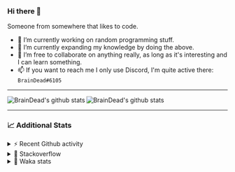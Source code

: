 ### Hi there 👋

Someone from somewhere that likes to code.

- 🔭 I’m currently working on random programming stuff.
- 🌱 I’m currently expanding my knowledge by doing the above.
- 👯 I’m free to collaborate on anything really, as long as it's interesting and I can learn something.
- 📫 If you want to reach me I only use Discord, I'm quite active there: `BrainDead#6105`
<hr>


<img alt="BrainDead's github stats" align="left" src="https://github-readme-stats.vercel.app/api?username=albertopoljak&count_private=true&show_icons=true&theme=radical&hide_border=true"/>
<img alt="BrainDead's github stats" align="left" src="https://github-readme-stats.vercel.app/api/top-langs/?username=albertopoljak&layout=compact&theme=radical&hide_border=true&card_width=250"/>
<br clear="left"/>

<hr>

### 📈 Additional Stats

<details>
  <summary>⚡ Recent Github activity</summary>
  <br/>

  <!--START_SECTION:activity-->
1. ❗️ Opened issue [#158](https://github.com/Tortoise-Community/Tortoise-BOT/issues/158) in [Tortoise-Community/Tortoise-BOT](https://github.com/Tortoise-Community/Tortoise-BOT)
2. 🗣 Commented on [#152](https://github.com/Tortoise-Community/Tortoise-BOT/issues/152) in [Tortoise-Community/Tortoise-BOT](https://github.com/Tortoise-Community/Tortoise-BOT)
3. 🗣 Commented on [#152](https://github.com/Tortoise-Community/Tortoise-BOT/issues/152) in [Tortoise-Community/Tortoise-BOT](https://github.com/Tortoise-Community/Tortoise-BOT)
4. 🎉 Merged PR [#156](https://github.com/Tortoise-Community/Tortoise-BOT/pull/156) in [Tortoise-Community/Tortoise-BOT](https://github.com/Tortoise-Community/Tortoise-BOT)
5. 💪 Opened PR [#156](https://github.com/Tortoise-Community/Tortoise-BOT/pull/156) in [Tortoise-Community/Tortoise-BOT](https://github.com/Tortoise-Community/Tortoise-BOT)
  <!--END_SECTION:activity-->
</details>

<details>
  <summary>👀 Stackoverflow</summary>

  [![Omid Nikrah StackOverflow](https://github-readme-stackoverflow.vercel.app/?userID=11311072&theme=dark)](https://stackoverflow.com/users/11311072/braindead)

</details>

<details>
  <summary>🤖 Waka stats</summary>
  <br/>

  <!--START_SECTION:waka-->
![Profile Views](http://img.shields.io/badge/Profile%20Views-16-blue)

![Lines of code](https://img.shields.io/badge/From%20Hello%20World%20I%27ve%20Written-268280%20lines%20of%20code-blue)

**🐱 My Github Data** 

> 🏆 588 Contributions in the Year 2021
 > 
> 📦 148.7 kB Used in Github's Storage 
 > 
> 💼 Opted to Hire
 > 
> 📜 32 Public Repositories 
 > 
> 🔑 8 Private Repositories  
 > 
**I'm an Early 🐤** 

```text
🌞 Morning    133 commits    ████░░░░░░░░░░░░░░░░░░░░░   19.42% 
🌆 Daytime    254 commits    █████████░░░░░░░░░░░░░░░░   37.08% 
🌃 Evening    202 commits    ███████░░░░░░░░░░░░░░░░░░   29.49% 
🌙 Night      96 commits     ███░░░░░░░░░░░░░░░░░░░░░░   14.01%

```
📅 **I'm Most Productive on Tuesday** 

```text
Monday       115 commits    ████░░░░░░░░░░░░░░░░░░░░░   16.79% 
Tuesday      127 commits    ████░░░░░░░░░░░░░░░░░░░░░   18.54% 
Wednesday    118 commits    ████░░░░░░░░░░░░░░░░░░░░░   17.23% 
Thursday     117 commits    ████░░░░░░░░░░░░░░░░░░░░░   17.08% 
Friday       76 commits     ██░░░░░░░░░░░░░░░░░░░░░░░   11.09% 
Saturday     55 commits     ██░░░░░░░░░░░░░░░░░░░░░░░   8.03% 
Sunday       77 commits     ██░░░░░░░░░░░░░░░░░░░░░░░   11.24%

```


📊 **This Week I Spent My Time On** 

```text
💬 Programming Languages: 
Python                   30 hrs 10 mins      █████████████████████░░░░   84.6% 
XML                      3 hrs 11 mins       ██░░░░░░░░░░░░░░░░░░░░░░░   8.93% 
Other                    1 hr 47 mins        █░░░░░░░░░░░░░░░░░░░░░░░░   5.02% 
Markdown                 12 mins             ░░░░░░░░░░░░░░░░░░░░░░░░░   0.56% 
Gettext Catalog          10 mins             ░░░░░░░░░░░░░░░░░░░░░░░░░   0.51%

🐱‍💻 Projects: 
odoo_14_fresh            33 hrs 46 mins      ███████████████████████░░   94.71% 
testing                  1 hr 3 mins         ░░░░░░░░░░░░░░░░░░░░░░░░░   2.96% 
test                     28 mins             ░░░░░░░░░░░░░░░░░░░░░░░░░   1.35% 
oib-validation           16 mins             ░░░░░░░░░░░░░░░░░░░░░░░░░   0.76% 
studioplus_hr            3 mins              ░░░░░░░░░░░░░░░░░░░░░░░░░   0.15%

💻 Operating System: 
Linux                    34 hrs 19 mins      ████████████████████████░   96.25% 
Windows                  1 hr 20 mins        █░░░░░░░░░░░░░░░░░░░░░░░░   3.75%

```

**I Mostly Code in Python** 

```text
Python                   29 repos            ████████████████████░░░░░   80.56% 
Java                     4 repos             ██░░░░░░░░░░░░░░░░░░░░░░░   11.11% 
TypeScript               1 repo              ░░░░░░░░░░░░░░░░░░░░░░░░░   2.78% 
JavaScript               1 repo              ░░░░░░░░░░░░░░░░░░░░░░░░░   2.78% 
HTML                     1 repo              ░░░░░░░░░░░░░░░░░░░░░░░░░   2.78%

```



 Last Updated on 13/10/2021
<!--END_SECTION:waka-->
</details>
